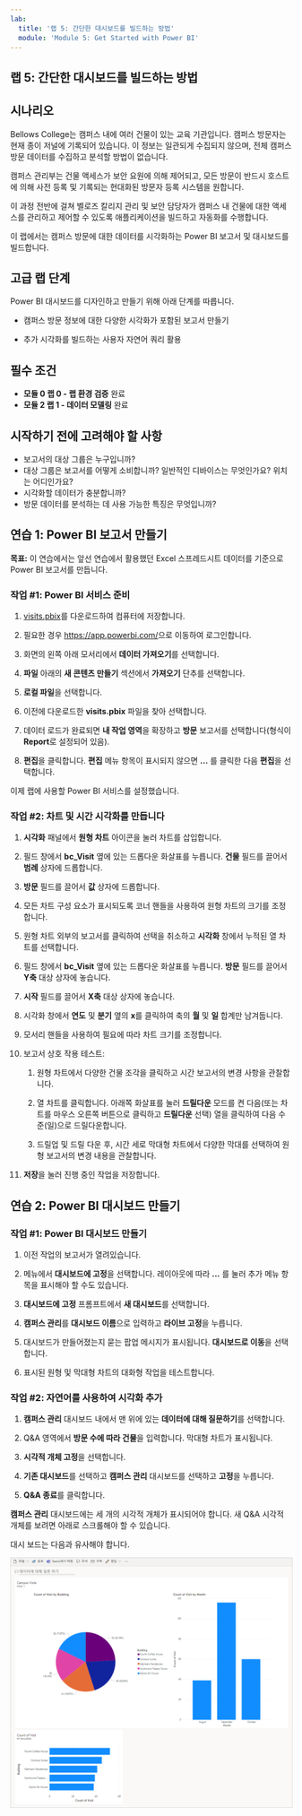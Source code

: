 ```yaml
---
lab:
  title: '랩 5: 간단한 대시보드를 빌드하는 방법'
  module: 'Module 5: Get Started with Power BI'
---
```


## <a name="lab-5-how-to-build-a-simple-dashboard"></a>랩 5: 간단한 대시보드를 빌드하는 방법

## <a name="scenario"></a>시나리오

Bellows College는 캠퍼스 내에 여러 건물이 있는 교육 기관입니다. 캠퍼스 방문자는 현재 종이 저널에 기록되어 있습니다. 이 정보는 일관되게 수집되지 않으며, 전체 캠퍼스 방문 데이터를 수집하고 분석할 방법이 없습니다.

캠퍼스 관리부는 건물 액세스가 보안 요원에 의해 제어되고, 모든 방문이 반드시 호스트에 의해 사전 등록 및 기록되는 현대화된 방문자 등록 시스템을 원합니다.

이 과정 전반에 걸쳐 벨로즈 칼리지 관리 및 보안 담당자가 캠퍼스 내 건물에 대한 액세스를 관리하고 제어할 수 있도록 애플리케이션을 빌드하고 자동화를 수행합니다.

이 랩에서는 캠퍼스 방문에 대한 데이터를 시각화하는 Power BI 보고서 및 대시보드를 빌드합니다.

## <a name="high-level-lab-steps"></a>고급 랩 단계

Power BI 대시보드를 디자인하고 만들기 위해 아래 단계를 따릅니다.

-   캠퍼스 방문 정보에 대한 다양한 시각화가 포함된 보고서 만들기

-   추가 시각화를 빌드하는 사용자 자연어 쿼리 활용

## <a name="prerequisites"></a>필수 조건

- **모듈 0 랩 0 - 랩 환경 검증** 완료
- **모듈 2 랩 1 - 데이터 모델링** 완료

## <a name="things-to-consider-before-you-begin"></a>시작하기 전에 고려해야 할 사항

-   보고서의 대상 그룹은 누구입니까?
-   대상 그룹은 보고서를 어떻게 소비합니까? 일반적인 디바이스는 무엇인가요? 위치는 어디인가요?
-   시각화할 데이터가 충분합니까?
-   방문 데이터를 분석하는 데 사용 가능한 특징은 무엇입니까?

## <a name="exercise-1-create-power-bi-report"></a>연습 1: Power BI 보고서 만들기

**목표:** 이 연습에서는 앞선 연습에서 활용했던 Excel 스프레드시트 데이터를 기준으로 Power BI 보고서를 만듭니다.

### <a name="task-1-prepare-power-bi-service"></a>작업 \#1: Power BI 서비스 준비

1.  [visits.pbix](https://github.com/MicrosoftLearning/PL-900-Microsoft-Power-Platform-Fundamentals/raw/master/Allfiles/visits.pbix)를 다운로드하여 컴퓨터에 저장합니다.

2.  필요한 경우 <https://app.powerbi.com/>으로 이동하여 로그인합니다.

3.  화면의 왼쪽 아래 모서리에서 **데이터 가져오기**를 선택합니다.

4.  **파일** 아래의 **새 콘텐츠 만들기** 섹션에서 **가져오기** 단추를 선택합니다.

5.  **로컬 파일**을 선택합니다.

6.  이전에 다운로드한 **visits.pbix** 파일을 찾아 선택합니다.

7.  데이터 로드가 완료되면 **내 작업 영역**을 확장하고 **방문** 보고서를 선택합니다(형식이 **Report**로 설정되어 있음).

8.  **편집**을 클릭합니다. **편집** 메뉴 항목이 표시되지 않으면 **...** 를 클릭한 다음 **편집**을 선택합니다.

이제 랩에 사용할 Power BI 서비스를 설정했습니다.

### <a name="task-2-create-chart-and-time-visualizations"></a>작업 \#2: 차트 및 시간 시각화를 만듭니다

1.  **시각화** 패널에서 **원형 차트** 아이콘을 눌러 차트를 삽입합니다.

2.  필드 창에서 **bc_Visit** 옆에 있는 드롭다운 화살표를 누릅니다. **건물** 필드를 끌어서 **범례** 상자에 드롭합니다.

3.  **방문** 필드를 끌어서 **값** 상자에 드롭합니다.

4.  모든 차트 구성 요소가 표시되도록 코너 핸들을 사용하여 원형 차트의 크기를 조정합니다.

5.  원형 차트 외부의 보고서를 클릭하여 선택을 취소하고 **시각화** 창에서 누적된 열 차트를 선택합니다.

6.  필드 창에서 **bc_Visit** 옆에 있는 드롭다운 화살표를 누릅니다. **방문** 필드를 끌어서 **Y축** 대상 상자에 놓습니다.

7.  **시작** 필드를 끌어서 **X축** 대상 상자에 놓습니다.

8.  시각화 창에서 **연도** 및 **분기** 옆의 **x**를 클릭하여 축의 **월** 및 **일** 합계만 남겨둡니다.

9.  모서리 핸들을 사용하여 필요에 따라 차트 크기를 조정합니다.

10. 보고서 상호 작용 테스트:

    1.  원형 차트에서 다양한 건물 조각을 클릭하고 시간 보고서의 변경 사항을 관찰합니다.

    2.  열 차트를 클릭합니다. 아래쪽 화살표를 눌러 **드릴다운** 모드를 켠 다음(또는 차트를 마우스 오른쪽 버튼으로 클릭하고 **드릴다운** 선택) 열을 클릭하여 다음 수준(일)으로 드릴다운합니다.

    3.  드릴업 및 드릴 다운 후, 시간 세로 막대형 차트에서 다양한 막대를 선택하여 원형 보고서의 변경 내용을 관찰합니다.

11. **저장**을 눌러 진행 중인 작업을 저장합니다.

## <a name="exercise-2-create-power-bi-dashboard"></a>연습 2: Power BI 대시보드 만들기

### <a name="task-1-create-power-bi-dashboard"></a>작업 \#1: Power BI 대시보드 만들기

1.  이전 작업의 보고서가 열려있습니다.

2.  메뉴에서 **대시보드에 고정**을 선택합니다. 레이아웃에 따라 **...** 를 눌러 추가 메뉴 항목을 표시해야 할 수도 있습니다.

3.  **대시보드에 고정** 프롬프트에서 **새 대시보드**를 선택합니다.

4.  **캠퍼스 관리**를 **대시보드 이름**으로 입력하고 **라이브 고정**을 누릅니다.

5.  대시보드가 만들어졌는지 묻는 팝업 메시지가 표시됩니다. **대시보드로 이동**을 선택합니다.

6.  표시된 원형 및 막대형 차트의 대화형 작업을 테스트합니다.

### <a name="task-2-add-visualizations-using-natural-language"></a>작업 \#2: 자연어를 사용하여 시각화 추가

1.  **캠퍼스 관리** 대시보드 내에서 맨 위에 있는 **데이터에 대해 질문하기**를 선택합니다.

2.  Q&A 영역에서 **방문 수에 따라 건물**을 입력합니다. 막대형 차트가 표시됩니다.

3.  **시각적 개체 고정**을 선택합니다.

4.  **기존 대시보드**를 선택하고 **캠퍼스 관리** 대시보드를 선택하고 **고정**을 누릅니다.

5.  **Q&A 종료**를 클릭합니다.

**캠퍼스 관리** 대시보드에는 세 개의 시각적 개체가 표시되어야 합니다. 새 Q&A 시각적 개체를 보려면 아래로 스크롤해야 할 수 있습니다.

대시 보드는 다음과 유사해야 합니다.

![](media/5-powerbi-result.png)
